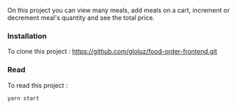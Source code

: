 On this project you can view many meals, add meals on a cart, increment or decrement meal's quantity and see the total price.

### Installation

To clone this project : https://github.com/gloluz/food-order-frontend.git

### Read

To read this project :

`yarn start`
